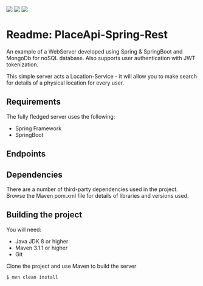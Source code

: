 <a href="#"><img src="https://img.shields.io/badge/Docker-Available-blue?logo=docker&style=for-the-badge" /></a>
<a href="#"><img src="https://img.shields.io/badge/Spring Boot-v0.79.0-63a871?logo=spring&style=for-the-badge" /></a>
<a href="#"><img src="https://img.shields.io/badge/Mongodb-v8.0.30-green?logo=mongodb&style=for-the-badge" /></a>

# Readme: PlaceApi-Spring-Rest

An example of a WebServer developed using Spring & SpringBoot and MongoDb for noSQL database. Also supports user
authentication with JWT tokenization.

This simple server acts a Location-Service - it will allow you to make search for details of a physical location for
every user.

## Requirements

The fully fledged server uses the following:

* Spring Framework
* SpringBoot

## Endpoints

## Dependencies

There are a number of third-party dependencies used in the project. Browse the Maven pom.xml file for details of
libraries and versions used.

## Building the project

You will need:

* Java JDK 8 or higher
* Maven 3.1.1 or higher
* Git

Clone the project and use Maven to build the server

	$ mvn clean install



